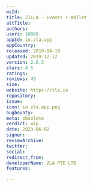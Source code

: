 ```yaml
---
wsId: 
title: ZILLA - Events • Wallet
altTitle: 
authors: 
users: 10000
appId: io.zla.app
appCountry: 
released: 2018-04-19
updated: 2019-12-12
version: 2.6.3
stars: 4.5
ratings: 
reviews: 45
size: 
website: https://zla.io
repository: 
issue: 
icon: io.zla.app.png
bugbounty: 
meta: obsolete
verdict: wip
date: 2023-06-02
signer: 
reviewArchive: 
twitter: 
social: 
redirect_from: 
developerName: ZLA PTE LTD
features: 

---
```


